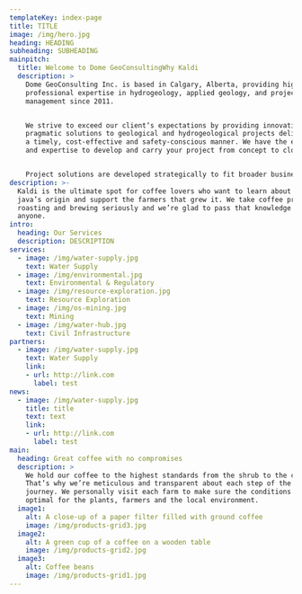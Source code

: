 ```yaml
---
templateKey: index-page
title: TITLE
image: /img/hero.jpg
heading: HEADING
subheading: SUBHEADING
mainpitch:
  title: Welcome to Dome GeoConsultingWhy Kaldi
  description: >
    Dome GeoConsulting Inc. is based in Calgary, Alberta, providing high-level
    professional expertise in hydrogeology, applied geology, and project
    management since 2011.


    We strive to exceed our client‘s expectations by providing innovative and
    pragmatic solutions to geological and hydrogeological projects delivered in
    a timely, cost-effective and safety-conscious manner. We have the experience
    and expertise to develop and carry your project from concept to closure.


    Project solutions are developed strategically to fit broader business goals.
description: >-
  Kaldi is the ultimate spot for coffee lovers who want to learn about their
  java’s origin and support the farmers that grew it. We take coffee production,
  roasting and brewing seriously and we’re glad to pass that knowledge to
  anyone.
intro:
  heading: Our Services
  description: DESCRIPTION
services:
  - image: /img/water-supply.jpg
    text: Water Supply
  - image: /img/environmental.jpg
    text: Environmental & Regulatory
  - image: /img/resource-exploration.jpg
    text: Resource Exploration
  - image: /img/os-mining.jpg
    text: Mining
  - image: /img/water-hub.jpg
    text: Civil Infrastructure
partners:
  - image: /img/water-supply.jpg
    text: Water Supply
    link:
    - url: http://link.com
      label: test
news:
  - image: /img/water-supply.jpg
    title: title
    text: text
    link:
    - url: http://link.com
      label: test
main:
  heading: Great coffee with no compromises
  description: >
    We hold our coffee to the highest standards from the shrub to the cup.
    That’s why we’re meticulous and transparent about each step of the coffee’s
    journey. We personally visit each farm to make sure the conditions are
    optimal for the plants, farmers and the local environment.
  image1:
    alt: A close-up of a paper filter filled with ground coffee
    image: /img/products-grid3.jpg
  image2:
    alt: A green cup of a coffee on a wooden table
    image: /img/products-grid2.jpg
  image3:
    alt: Coffee beans
    image: /img/products-grid1.jpg
---
```


